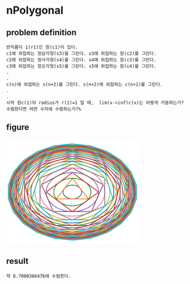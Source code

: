 # nPolygonal

## problem definition

```
반지름이 1(r1)인 원(c1)이 있다.
c1에 외접하는 정삼각형(s3)을 그린다. s3에 외접하는 원(c2)를 그린다.
c2에 외접하는 정사각형(s4)를 그린다. s4에 외접하는 원(c3)를 그린다.
c3에 외접하는 정오각형(s5)를 그린다. s5에 외접하는 원(c4)를 그린다.
.
.
c(n)에 외접하는 s(n+2)를 그린다. s(n+2)에 외접하는 c(n+1)를 그린다.
.
.
시작 원c(1)의 radius가 r(1)=1 일 때,  lim(x->inf)c(x)는 어떻게 거동하는가?
수렴한다면 어떤 수치에 수렴하는가?%
```

## figure
![Alt text](example.png "when n=20")

## result
```
약 8.7000366476에 수렴한다.
```